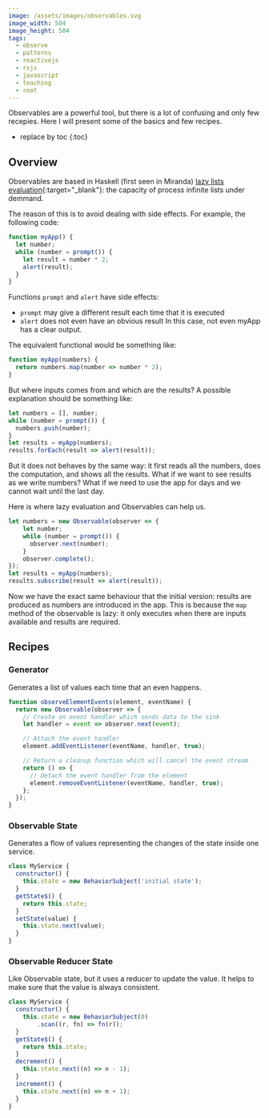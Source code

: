 ```yaml
---
image: /assets/images/observables.svg
image_width: 504
image_height: 504
tags:
  - observe
  - patterns
  - reactivejs
  - rxjs
  - javascript
  - teaching
  - root
---
```

Observables are a powerful tool, but there is a lot of confusing and only few recepies.
Here I will present some of the basics and few recipes.

* replace by toc
{:toc}

## Overview

Observables are based in Haskell (first seen in Miranda) [lazy lists evaluation](https://wiki.haskell.org/Lazy_evaluation){:target="_blank"}: the capacity of process infinite lists under demmand.

The reason of this is to avoid dealing with side effects. For example, the following code:

```javascript
function myApp() {
  let number;
  while (number = prompt()) {
    let result = number * 2;
    alert(result);
  }
}
```

Functions `prompt` and `alert` have side effects: 
- `prompt` may give a different result each time that it is executed
- `alert` does not even have an obvious result
In this case, not even myApp has a clear output.

The equivalent functional would be something like:

```javascript
function myApp(numbers) {
  return numbers.map(number => number * 2);
}
```

But where inputs comes from and which are the results?
A possible explanation should be something like:

```javascript
let numbers = [], number;
while (number = prompt()) {
  numbers.push(number);
}
let results = myApp(numbers);
results.forEach(result => alert(result));
```

But it does not behaves by the same way:
it first reads all the numbers, does the computation, and shows all the results.
What if we want to see results as we write numbers? 
What if we need to use the app for days and we cannot wait until the last day.

Here is where lazy evaluation and Observables can help us.

```javascript
let numbers = new Observable(observer => {
    let number;
    while (number = prompt()) {
      observer.next(number);
    }
    observer.complete();
});
let results = myApp(numbers);
results.subscribe(result => alert(result));
```

Now we have the exact same behaviour that the initial version: results are produced as numbers are introduced in the app.
This is because the `map` method of the observable is lazy: it only executes when there are inputs available and results are required.

## Recipes

### Generator

Generates a list of values each time that an even happens.

```javascript
function observeElementEvents(element, eventName) {
  return new Observable(observer => {
    // Create an event handler which sends data to the sink
    let handler = event => observer.next(event);

    // Attach the event handler
    element.addEventListener(eventName, handler, true);

    // Return a cleanup function which will cancel the event stream
    return () => {
      // Detach the event handler from the element
      element.removeEventListener(eventName, handler, true);
    };  
  });
}
```

### Observable State

Generates a flow of values representing the changes of the state inside one service.

```javascript
class MyService {
  constructor() {
    this.state = new BehaviorSubject('initial state');
  }
  getState$() {
    return this.state;
  }
  setState(value) {
    this.state.next(value);
  }
}
```

### Observable Reducer State

Like Observable state, but it uses a reducer to update the value.
It helps to make sure that the value is always consistent.

```javascript
class MyService {
  constructor() {
    this.state = new BehaviorSubject(0)
        .scan((r, fn) => fn(r));
  }
  getState$() {
    return this.state;
  }
  decrement() {
    this.state.next((n) => n - 1);
  }
  increment() {
    this.state.next((n) => n + 1);
  }
}
```

